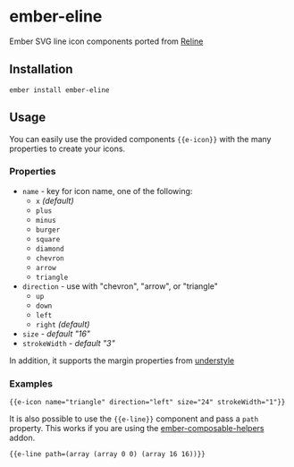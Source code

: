 # ember-eline

Ember SVG line icon components ported from [Reline](http://jxnblk.com/reline/)

## Installation

```ember install ember-eline```

## Usage

You can easily use the provided components `{{e-icon}}` with the many properties to create your icons.

### Properties
* `name` - key for icon name, one of the following:
  * `x` _(default)_
  * `plus`
  * `minus`
  * `burger`
  * `square`
  * `diamond`
  * `chevron`
  * `arrow`
  * `triangle`
* `direction` - use with "chevron", "arrow", or "triangle"
  * `up`
  * `down`
  * `left`
  * `right` _(default)_
* `size` - _default "16"_
* `strokeWidth` - _default "3"_

In addition, it supports the margin properties from [understyle](https://github.com/jxnblk/understyle#margin)

### Examples
```
{{e-icon name="triangle" direction="left" size="24" strokeWidth="1"}}
```

It is also possible to use the `{{e-line}}` component and pass a `path` property. This works if you are using the [ember-composable-helpers](https://github.com/DockYard/ember-composable-helpers) addon.
```
{{e-line path=(array (array 0 0) (array 16 16))}}
```
